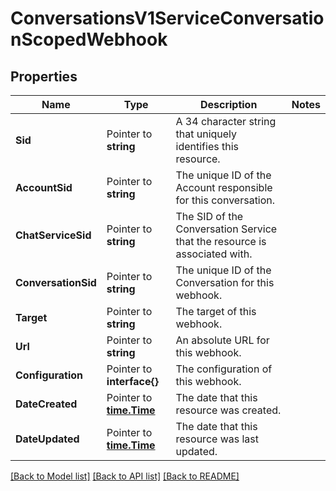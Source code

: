 # ConversationsV1ServiceConversationScopedWebhook

## Properties

Name | Type | Description | Notes
------------ | ------------- | ------------- | -------------
**Sid** | Pointer to **string** | A 34 character string that uniquely identifies this resource. |
**AccountSid** | Pointer to **string** | The unique ID of the Account responsible for this conversation. |
**ChatServiceSid** | Pointer to **string** | The SID of the Conversation Service that the resource is associated with. |
**ConversationSid** | Pointer to **string** | The unique ID of the Conversation for this webhook. |
**Target** | Pointer to **string** | The target of this webhook. |
**Url** | Pointer to **string** | An absolute URL for this webhook. |
**Configuration** | Pointer to **interface{}** | The configuration of this webhook. |
**DateCreated** | Pointer to [**time.Time**](time.Time.md) | The date that this resource was created. |
**DateUpdated** | Pointer to [**time.Time**](time.Time.md) | The date that this resource was last updated. |

[[Back to Model list]](../README.md#documentation-for-models) [[Back to API list]](../README.md#documentation-for-api-endpoints) [[Back to README]](../README.md)


